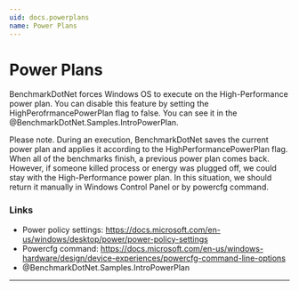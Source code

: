 ```yaml
---
uid: docs.powerplans
name: Power Plans
---
```


# Power Plans

BenchmarkDotNet forces Windows OS to execute on the High-Performance power plan. You can disable this feature by setting the HighPerofrmancePowerPlan flag to false. You can see it in the @BenchmarkDotNet.Samples.IntroPowerPlan.

Please note. During an execution, BenchmarkDotNet saves the current power plan and applies it according to the HighPerformancePowerPlan flag. When all of the benchmarks finish, a previous power plan comes back. However, if someone killed process or energy was plugged off, we could stay with the High-Performance power plan. In this situation, we should return it manually in Windows Control Panel or by powercfg command. 

### Links

* Power policy settings: https://docs.microsoft.com/en-us/windows/desktop/power/power-policy-settings
* Powercfg command: https://docs.microsoft.com/en-us/windows-hardware/design/device-experiences/powercfg-command-line-options
* @BenchmarkDotNet.Samples.IntroPowerPlan

---